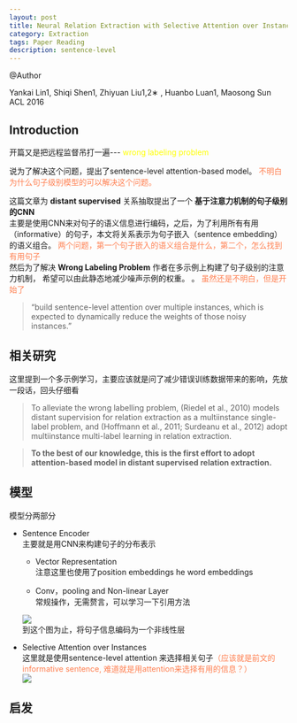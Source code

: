 ```yaml
---
layout: post
title: Neural Relation Extraction with Selective Attention over Instances
category: Extraction
tags: Paper Reading
description: sentence-level
---
```

@Author   

Yankai Lin1, Shiqi Shen1, Zhiyuan Liu1,2∗ , Huanbo Luan1, Maosong Sun   
ACL 2016



## Introduction
开篇又是把远程监督吊打一遍--- <font color=#ffff00>wrong labeling problem </font>

说为了解决这个问题，提出了sentence-level attention-based model。<font color=#FF7F50> 不明白为什么句子级别模型的可以解决这个问题。</font>   


这篇文章为 **distant supervised** 关系抽取提出了一个 **基于注意力机制的句子级别的CNN**   
主要是使用CNN来对句子的语义信息进行编码，之后，为了利用所有有用（informative）的句子，本文将关系表示为句子嵌入（sentence embedding）的语义组合。<font color=#FF7F50> 两个问题，第一个句子嵌入的语义组合是什么，第二个，怎么找到有用句子</font>   
然后为了解决 **Wrong Labeling Problem**  作者在多示例上构建了句子级别的注意力机制， 希望可以由此静态地减少噪声示例的权重。 。<font color=#FF7F50> 虽然还是不明白，但是开始了 </font>   
> “build sentence-level attention over multiple instances, which is expected to dynamically reduce the weights of those noisy instances.”   


## 相关研究  
这里提到一个多示例学习，主要应该就是问了减少错误训练数据带来的影响，先放一段话，回头仔细看   
> To alleviate the wrong labelling problem, (Riedel et al., 2010) models distant supervision for relation extraction as a multiinstance single-label problem, and (Hoffmann et al., 2011; Surdeanu et al., 2012) adopt multiinstance multi-label learning in relation extraction.

> **To the best of our knowledge, this is the first effort to adopt attention-based model in distant supervised relation extraction.**


## 模型

模型分两部分   
* Sentence Encoder    
主要就是用CNN来构建句子的分布表示

   * Vector Representation   
   注意这里也使用了position embeddings he word embeddings

   * Conv，pooling and Non-linear Layer   
   常规操作，无需赘言，可以学习一下引用方法

   ![](../../graph/The-architecture-of-CNN-or-PCNN-used-for-sentence-encoder.png)  
   到这个图为止，将句子信息编码为一个非线性层
* Selective Attention over Instances   
这里就是使用sentence-level attention 来选择相关句子<font color=#FF7F50>（应该就是前文的informative sentence, 难道就是用attention来选择有用的信息？）</font>   
   ![](../../graph/alternative-attention.png)



## 启发
